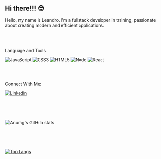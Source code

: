 ## Hi there!!! :sunglasses:

Hello, my name is Leandro. I'm a fullstack developer in training, passionate about creating modern and efficient applications.
<br>
<br>
<br>
<br>


Language and Tools

![JavaScript](https://img.shields.io/badge/JavaScript-F7DF1E.svg?style=for-the-badge&logo=JavaScript&logoColor=black) ![CSS3](https://img.shields.io/badge/CSS-663399.svg?style=for-the-badge&logo=CSS&logoColor=white) ![HTML5](https://img.shields.io/badge/HTML5-E34F26.svg?style=for-the-badge&logo=HTML5&logoColor=white) ![Node](https://img.shields.io/badge/Node.js-5FA04E.svg?style=for-the-badge&logo=nodedotjs&logoColor=white) ![React](https://img.shields.io/badge/React-61DAFB.svg?style=for-the-badge&logo=React&logoColor=black)

<br>
<br>

Connect With Me:

[![Linkedin](https://images.icon-icons.com/2530/PNG/128/linkedin_button_icon_151847.png)](https://www.linkedin.com/in/leandrofjesus/)

<br>

<br>

<br>

![Anurag's GitHub stats](https://github-readme-stats.vercel.app/api?username=leandrojcode&show_icons=true&theme=tokyonight)

<br>

<br>

<br>


[![Top Langs](https://github-readme-stats.vercel.app/api/top-langs/?username=leandrojcode&layout=donut)](https://github.com/anuraghazra/github-readme-stats)

